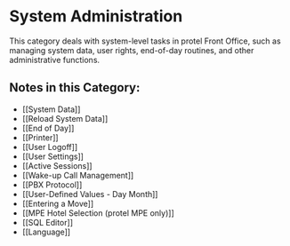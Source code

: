 # System Administration

This category deals with system-level tasks in protel Front Office, such as managing system data, user rights, end-of-day routines, and other administrative functions.

## Notes in this Category:

* [[System Data]]
* [[Reload System Data]]
* [[End of Day]]
* [[Printer]]
* [[User Logoff]]
* [[User Settings]]
* [[Active Sessions]]
* [[Wake-up Call Management]]
* [[PBX Protocol]]
* [[User-Defined Values - Day Month]]
* [[Entering a Move]]
* [[MPE Hotel Selection (protel MPE only)]]
* [[SQL Editor]]
* [[Language]] 